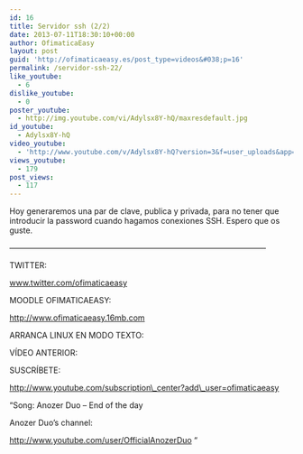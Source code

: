 ```yaml
---
id: 16
title: Servidor ssh (2/2)
date: 2013-07-11T18:30:10+00:00
author: OfimaticaEasy
layout: post
guid: 'http://ofimaticaeasy.es/post_type=videos&#038;p=16'
permalink: /servidor-ssh-22/
like_youtube:
  - 6
dislike_youtube:
  - 0
poster_youtube:
  - http://img.youtube.com/vi/Adylsx8Y-hQ/maxresdefault.jpg
id_youtube:
  - Adylsx8Y-hQ
video_youtube:
  - 'http://www.youtube.com/v/Adylsx8Y-hQ?version=3&f=user_uploads&app=youtube_gdata'
views_youtube:
  - 179
post_views:
  - 117
---
```

Hoy generaremos una par de clave, publica y privada, para no tener que introducir la password cuando hagamos conexiones SSH. Espero que os guste.

&#8212;&#8212;&#8212;&#8212;&#8212;&#8212;&#8212;&#8212;&#8212;&#8212;&#8212;&#8212;&#8212;&#8212;&#8212;&#8212;&#8212;&#8212;&#8212;&#8212;&#8212;&#8212;&#8212;&#8212;&#8212;&#8212;&#8212;&#8212;&#8212;&#8212;&#8212;&#8212;&#8211;

TWITTER:
  
www.twitter.com/ofimaticaeasy

MOODLE OFIMATICAEASY:

http://www.ofimaticaeasy.16mb.com

ARRANCA LINUX EN MODO TEXTO:



VÍDEO ANTERIOR:



SUSCRÍBETE:

http://www.youtube.com/subscription\_center?add\_user=ofimaticaeasy

&#8220;Song: Anozer Duo &#8211; End of the day
  
Anozer Duo&#8217;s channel:
  
http://www.youtube.com/user/OfficialAnozerDuo &#8220;